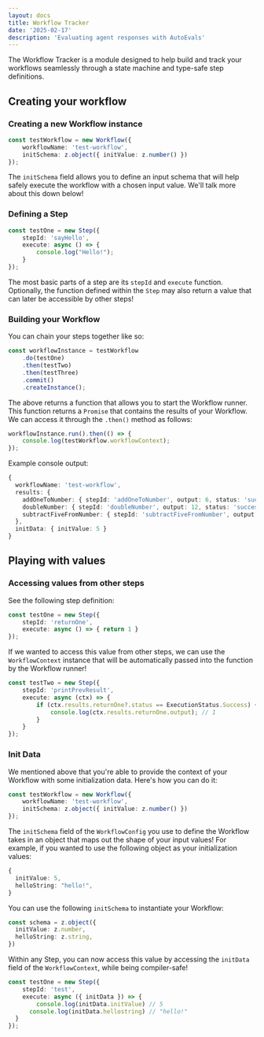 ```yaml
---
layout: docs
title: Workflow Tracker
date: '2025-02-17'
description: 'Evaluating agent responses with AutoEvals'
---
```


The Workflow Tracker is a module designed to help build and track your workflows seamlessly through a state machine and type-safe step definitions.

## Creating your workflow
### Creating a new Workflow instance
```typescript
const testWorkflow = new Workflow({
	workflowName: 'test-workflow',
	initSchema: z.object({ initValue: z.number() })
});
```
The `initSchema` field allows you to define an input schema that will help safely execute the workflow with a chosen input value. We'll talk more about this down below!

### Defining a Step
```typescript
const testOne = new Step({
	stepId: 'sayHello',
	execute: async () => {
		console.log("Hello!");
	}
});
```
The most basic parts of a step are its `stepId` and `execute` function. Optionally, the function defined within the `Step` may also return a value that can later be accessible by other steps!

### Building your Workflow
You can chain your steps together like so:
```typescript
const workflowInstance = testWorkflow
	.do(testOne)
	.then(testTwo)
	.then(testThree)
	.commit()
	.createInstance();
  ```
The above returns a function that allows you to start the Workflow runner. This function returns a `Promise` that contains the results of your Workflow. We can access it through the `.then()` method as follows:
```typescript
workflowInstance.run().then(() => {
	console.log(testWorkflow.workflowContext);
});
```
Example console output:
```ts
{
  workflowName: 'test-workflow',
  results: {
    addOneToNumber: { stepId: 'addOneToNumber', output: 6, status: 'success' },
    doubleNumber: { stepId: 'doubleNumber', output: 12, status: 'success' },
    subtractFiveFromNumber: { stepId: 'subtractFiveFromNumber', output: 7, status: 'success' }
  },
  initData: { initValue: 5 }
}
```
## Playing with values
### Accessing values from other steps
See the following step definition:
```typescript
const testOne = new Step({
	stepId: 'returnOne',
	execute: async () => { return 1	}
});
```

If we wanted to access this value from other steps, we can use the `WorkflowContext` instance that will be automatically passed into the function by the Workflow runner!
```typescript
const testTwo = new Step({
	stepId: 'printPrevResult',
	execute: async (ctx) => {
		if (ctx.results.returnOne?.status == ExecutionStatus.Success) {
			console.log(ctx.results.returnOne.output); // 1
		}
	}
});
```
### Init Data
We mentioned above that you're able to provide the context of your Workflow with some initialization data. Here's how you can do it:
```typescript
const testWorkflow = new Workflow({
	workflowName: 'test-workflow',
	initSchema: z.object({ initValue: z.number() })
});
```
The `initSchema` field of the `WorkflowConfig` you use to define the Workflow takes in an object that maps out the shape of your input values!
For example, if you wanted to use the following object as your initialization values:
```ts
{
  initValue: 5,
  helloString: "hello!",
}
```
You can use the following `initSchema` to instantiate your Workflow:
```ts
const schema = z.object({
  initValue: z.number,
  helloString: z.string,
})
```
Within any Step, you can now access this value by accessing the `initData` field of the `WorkflowContext`, while being compiler-safe!
```ts
const testOne = new Step({
	stepId: 'test',
	execute: async ({ initData }) => { 
    	console.log(initData.initValue) // 5
      console.log(initData.hellostring) // "hello!"
  }
});
```